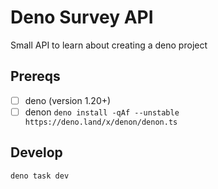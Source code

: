 # Deno Survey API

Small API to learn about creating a deno project

## Prereqs

- [ ] deno (version 1.20+)
- [ ] denon `deno install -qAf --unstable https://deno.land/x/denon/denon.ts`

## Develop

```sh
deno task dev
```


